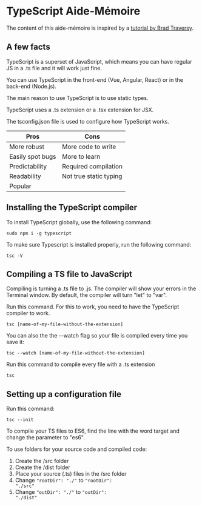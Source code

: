 # TypeScript Aide-Mémoire

The content of this aide-mémoire is inspired by a [tutorial by Brad Traversy](https://www.youtube.com/watch?v=BCg4U1FzODs).

## A few facts

TypeScript is a superset of JavaScript, which means you can have regular JS in a .ts file and it will work just fine.

You can use TypeScript in the front-end (Vue, Angular, React) or in the back-end (Node.js).

The main reason to use TypeScript is to use static types.

TypeScript uses a .ts extension or a .tsx extension for JSX.

The tsconfig.json file is used to configure how TypeScript works.

| Pros | Cons |
|--------------|-----------|
| More robust | More code to write |
| Easily spot bugs | More to learn |
| Predictability | Required compilation |
| Readability | Not true static typing |
| Popular | |

## Installing the TypeScript compiler

To install TypeScript globally, use the following command:

    sudo npm i -g typescript

To make sure Typescript is installed properly, run the following command:

    tsc -V

## Compiling a TS file to JavaScript

Compiling is turning a .ts file to .js. The compiler will show your errors in the Terminal window. By default, the compiler will turn "let" to "var".

Run this command. For this to work, you need to have the TypeScript compiler to work.

    tsc [name-of-my-file-without-the-extension]

You can also the the --watch flag so your file is compiled every time you save it:

    tsc --watch [name-of-my-file-without-the-extension]

Run this command to compile every file with a .ts extension

    tsc

## Setting up a configuration file

Run this command:

    tsc --init

To compile your TS files to ES6, find the line with the word target and change the parameter to "es6".

To use folders for your source code and compiled code:

1. Create the /src folder
1. Create the /dist folder
1. Place your source (.ts) files in the /src folder
1. Change <code>"rootDir": "./"</code> to <code>"rootDir": "./src"</code>
1. Change <code>"outDir": "./"</code> to <code>"outDir": "./dist"</code>